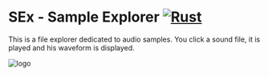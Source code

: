 # SEx - Sample Explorer [![Rust](https://github.com/IohannRabeson/SEx/actions/workflows/rust.yml/badge.svg)](https://github.com/IohannRabeson/SEx/actions/workflows/rust.yml)
This is a file explorer dedicated to audio samples. You click a sound file, it is played and his waveform is displayed.

![logo](preview.gif)
